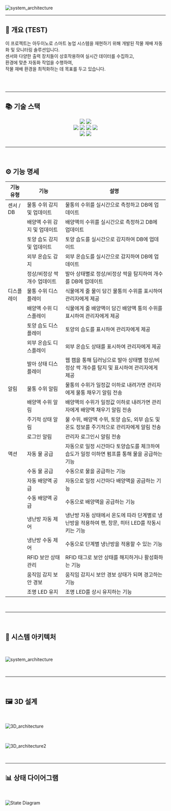 
![system_architecture](https://github.com/user-attachments/assets/7bf3d637-bb49-4fa9-bd7a-8d599a98806e)

***

## 🌱 개요 (TEST)

이 프로젝트는 아두이노로 스마트 농업 시스템을 재현하기 위해 개발된 작물 재배 자동화 및 모니터링 솔루션입니다.<br> 센서와 다양한 출력 장치들이 상호작용하여 실시간 데이터를 수집하고, <br > 
환경에 맞춘 자동화 작업을 수행하여,<br>
작물 재배 환경을 최적화하는 데 목표를 두고 있습니다.

<br>

<br>

***

## 📚 기술 스택


<div align=center> 
  <img src="https://img.shields.io/badge/python-3776AB?style=for-the-badge&logo=python&logoColor=white"> 
  <img src="https://img.shields.io/badge/c++-00599C?style=for-the-badge&logo=c%2B%2B&logoColor=white">
  <br>

  <img src="https://img.shields.io/badge/github-181717?style=for-the-badge&logo=github&logoColor=white">
  <img src="https://img.shields.io/badge/jira-0052CC?style=for-the-badge&logo=jira&logoColor=white">
  <img src="https://img.shields.io/badge/confluence-172B4D?style=for-the-badge&logo=confluence&logoColor=white">
  <img src="https://img.shields.io/badge/slack-4A154B?style=for-the-badge&logo=slack&logoColor=white">
  <br>
  
  <img src="https://img.shields.io/badge/arduino-00979D?style=for-the-badge&logo=arduino&logoColor=white">
  <img src="https://img.shields.io/badge/mysql-4479A1?style=for-the-badge&logo=mysql&logoColor=white"> 

  <br>
</div>


<br>

***

<br>

## ⚙️ 기능 명세

| **기능 유형**     | **기능**                              | **설명**                                                |
|--------------------|--------------------------------------------|---------------------------------------------------------|
| 센서 / DB  | 물통 수위 감지 및 업데이트                | 물통의 수위를 실시간으로 측정하고 DB에 업데이트            |
|                    | 배양액 수위 감지 및 업데이트              | 배양액의 수위를 실시간으로 측정하고 DB에 업데이트          |
|                    | 토양 습도 감지 및 업데이트                | 토양 습도를 실시간으로 감지하여 DB에 업데이트             |
|                    | 외부 온습도 감지                         | 외부 온습도를 실시간으로 감지하여 DB에 업데이트           |
|                    |  정상/비정상 싹 개수 업데이트  | 발아 상태별로 정상/비정상 싹을 탐지하여 개수를 DB에 업데이트 |
| 디스플레이  | 물통 수위 디스플레이                     | 식물에게 줄 물이 담긴 물통의 수위를 표시하여 관리자에게 제공 |
|                    | 배양액 수위 디스플레이                   | 식물에게 줄 배양액이 담긴 배양액 통의 수위를 표시하여 관리자에게 제공 |
|                    | 토양 습도 디스플레이                     | 토양의 습도를 표시하여 관리자에게 제공                  |
|                    | 외부 온습도 디스플레이                   | 외부 온습도 상태를 표시하여 관리자에게 제공              |
|                    | 발아 상태 디스플레이                     | 웹 캠을 통해 딥러닝으로 발아 상태별 정상/비정상 싹 개수를 탐지 및 표시하여 관리자에게 제공 |
| 알림       | 물통 수위 알림                           | 물통의 수위가 일정값 이하로 내려가면 관리자에게 물통 채우기 알림 전송 |
|                    | 배양액 수위 알림                         | 배양액의 수위가 일정값 이하로 내려가면 관리자에게 배양액 채우기 알림 전송 |
|                    | 주기적 상태 알림                        | 물 수위, 배양액 수위, 토양 습도, 외부 습도 및 온도 정보를 주기적으로 관리자에게 알림 전송 |
|                    | 로그인 알림                             | 관리자 로그인시 알림 전송                              |
| 액션      | 자동 물 공급                            | 자동으로 일정 시간마다 토양습도를 체크하여 습도가 일정 이하면 펌프를 통해 물을 공급하는 기능 |
|                    | 수동 물 공급                            | 수동으로 물을 공급하는 기능                            |
|                    | 자동 배양액 공급                        | 자동으로 일정 시간마다 배양액을 공급하는 기능             |
|                    | 수동 배양액 공급                        | 수동으로 배양액을 공급하는 기능                         |
|                    | 냉난방 자동 제어                        | 냉난방 자동 상태에서 온도에 따라 단계별로 냉난방을 적용하여 팬, 창문, 히터 LED를 작동시키는 기능 |
|                    | 냉난방 수동 제어                        | 수동으로 단계별 냉난방을 적용할 수 있는 기능             |
|                    | RFID 보안 상태 관리                    | RFID 태그로 보안 상태를 해지하거나 활성화하는 기능       |
|                    | 움직임 감지 보안 경보                  | 움직임 감지시 보안 경보 상태가 되며 경고하는 기능        |
|                    | 조명 LED 유지                          | 조명 LED를 상시 유지하는 기능                          |



<br>

***

<br>

## 🧩 시스템 아키텍처
<br>

![system_architecture](https://github.com/user-attachments/assets/89a47ec8-6b56-4385-8dec-177bcf8193af)

<br>

***

<br>

## 🖼️ 3D 설계
<br>

![3D_architecture](https://github.com/user-attachments/assets/3daa238a-8bbf-4430-9c6a-e8f8f3b1b478)

<br>

![3D_architecture2](https://github.com/user-attachments/assets/270f2bfd-e1f3-47aa-b826-ac5a7e903ea4)


<br>

***



## 📊 상태 다이어그램
<br>

![State Diagram](https://github.com/user-attachments/assets/8cf88e12-686f-4a50-be9f-6a50593f0a29)

<br>
<br>
